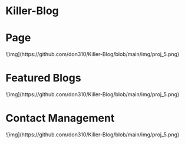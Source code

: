 # Killer-Blog
<h1>Page</h1>
![img](https://github.com/don310/Killer-Blog/blob/main/img/proj_5.png)

<h1>Featured Blogs</h1>
![img](https://github.com/don310/Killer-Blog/blob/main/img/proj_5.png)

<h1>Contact Management</h1>
![img](https://github.com/don310/Killer-Blog/blob/main/img/proj_5.png)
